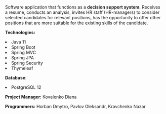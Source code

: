 Software application that functions as a <b>decision support system</b>. Receives a resume, conducts an analysis, invites HR staff (HR-managers) to consider selected candidates for relevant positions, has the opportunity to offer other positions that are more suitable for the existing skills of the candidate.

<b>Technologies:</b> 
<li>Java 11</li>
<li>Spring Boot</li>
<li>Spring MVC</li>
<li> Spring JPA</li>
<li>Spring Security</li>
<li>Thymeleaf</li>

<p><b>Database:</b> <li>PostgreSQL 12</li>

<p><b>Project Manager:</b> Kovalenko Diana</p>
<p><b>Programmers:</b> Horban Dmytro, Pavlov Oleksandr, Kravchenko Nazar</p>